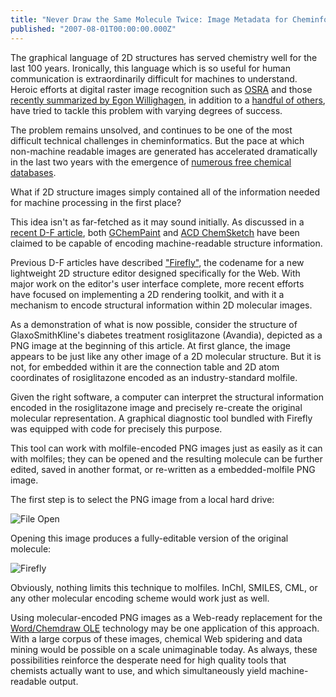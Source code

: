 ```yaml
---
title: "Never Draw the Same Molecule Twice: Image Metadata for Cheminformatics"
published: "2007-08-01T00:00:00.000Z"
---
```


The graphical language of 2D structures has served chemistry well for the last 100 years. Ironically, this language which is so useful for human communication is extraordinarily difficult for machines to understand. Heroic efforts at digital raster image recognition such as [OSRA](http://cactus.nci.nih.gov/osra/) and those [recently summarized by Egon Willighagen](http://chem-bla-ics.blogspot.com/2007/07/optical-chemical-structure-recognition.html), in addition to a [handful of others](http://depth-first.com/articles/2006/08/25/computational-perception-and-recognition-of-digitized-molecular-structures), have tried to tackle this problem with varying degrees of success.

The problem remains unsolved, and continues to be one of the most difficult technical challenges in cheminformatics. But the pace at which non-machine readable images are generated has accelerated dramatically in the last two years with the emergence of [numerous free chemical databases](http://depth-first.com/articles/2007/01/24/thirty-two-free-chemistry-databases).

What if 2D structure images simply contained all of the information needed for machine processing in the first place?

This idea isn't as far-fetched as it may sound initially. As discussed in a [recent D-F article](http://depth-first.com/articles/2007/07/30/editable-and-searchable-2d-molecular-images), both [GChemPaint](http://www.nongnu.org/gchempaint/) and [ACD ChemSketch](http://www.acdlabs.com/download/chemsk.html) have been claimed to be capable of encoding machine-readable structure information.

Previous D-F articles have described ["Firefly"](http://depth-first.com/articles/tag/firefly), the codename for a new lightweight 2D structure editor designed specifically for the Web. With major work on the editor's user interface complete, more recent efforts have focused on implementing a 2D rendering toolkit, and with it a mechanism to encode structural information within 2D molecular images.

As a demonstration of what is now possible, consider the structure of GlaxoSmithKline's diabetes treatment rosiglitazone (Avandia), depicted as a PNG image at the beginning of this article. At first glance, the image appears to be just like any other image of a 2D molecular structure. But it is not, for embedded within it are the connection table and 2D atom coordinates of rosiglitazone encoded as an industry-standard molfile.

Given the right software, a computer can interpret the structural information encoded in the rosiglitazone image and precisely re-create the original molecular representation. A graphical diagnostic tool bundled with Firefly was equipped with code for precisely this purpose.

This tool can work with molfile-encoded PNG images just as easily as it can with molfiles; they can be opened and the resulting molecule can be further edited, saved in another format, or re-written as a embedded-molfile PNG image.

The first step is to select the PNG image from a local hard drive:

![File Open](/images/posts/20070801/file_open2.png "File Open")

Opening this image produces a fully-editable version of the original molecule:

![Firefly](/images/posts/20070801/firefly.png "Firefly")

Obviously, nothing limits this technique to molfiles. InChI, SMILES, CML, or any other molecular encoding scheme would work just as well.

Using molecular-encoded PNG images as a Web-ready replacement for the [Word/Chemdraw OLE](/articles/2007/07/30/editable-and-searchable-2d-molecular-images) technology may be one application of this approach. With a large corpus of these images, chemical Web spidering and data mining would be possible on a scale unimaginable today. As always, these possibilities reinforce the desperate need for high quality tools that chemists actually want to use, and which simultaneously yield machine-readable output.